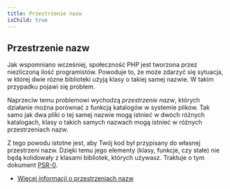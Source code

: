 ```yaml
---
title: Przestrzenie nazw
isChild: true
---
```


## Przestrzenie nazw

Jak wspomniano wcześniej, społeczność PHP jest tworzona przez niezliczoną ilość programistów. Powoduje to, że może
zdarzyć się sytuacja, w której dwie rózne biblioteki użyją klasy o takiej samej nazwie. W takim przypadku pojawi się
problem.

Naprzeciw temu problemowi wychodzą _przestrzenie nazw_, których działanie można porównać z funkcją katalogów w systemie
plików. Tak samo jak dwa pliki o tej samej nazwie mogą istnieć w dwóch różnych katalogach, klasy o takich samych
nazwach mogą istnieć w różnych przestrzeniach nazw.

Z tego powodu istotne jest, aby Twój kod był przypisany do własnej przestrzeni nazw. Dzięki temu jego elementy (klasy,
funkcje, czy stałe) nie będą kolidowały z klasami bibliotek, których używasz. Traktuje o tym dokument [PSR-0][psr0].

* [Więcej informacji o przestrzeniach nazw][namespaces]

[namespaces]: http://php.net/manual/pl/language.namespaces.php
[psr0]: https://github.com/php-fig/fig-standards/blob/master/accepted/PSR-0.md
